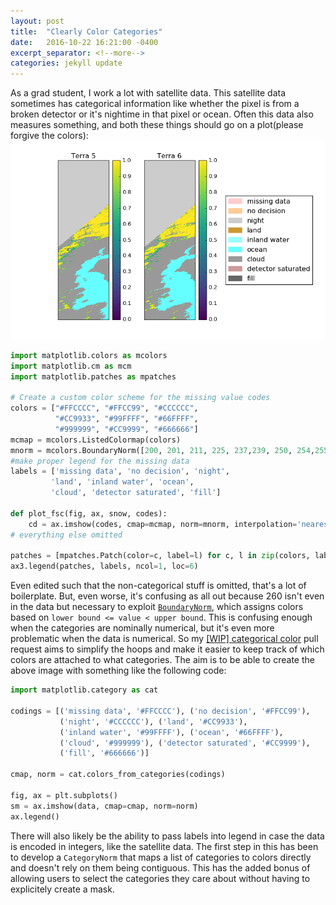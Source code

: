 ```yaml
---
layout: post
title:  "Clearly Color Categories"
date:   2016-10-22 16:21:00 -0400
excerpt_separator: <!--more-->
categories: jekyll update
---
```


As a grad student, I work a lot with satellite data. This satellite data sometimes has categorical information like whether 
the pixel is from a broken detector or it's nightime in that pixel or ocean. Often this data also measures something, 
and both these things should go on a plot(please forgive the colors):
![img](/assets/figs/stas.png)
<!--more-->

```Python
import matplotlib.colors as mcolors
import matplotlib.cm as mcm
import matplotlib.patches as mpatches

# Create a custom color scheme for the missing value codes
colors = ["#FFCCCC", "#FFCC99", "#CCCCCC", 
          "#CC9933", "#99FFFF", "#66FFFF", 
          "#999999", "#CC9999", "#666666"]
mcmap = mcolors.ListedColormap(colors)
mnorm = mcolors.BoundaryNorm([200, 201, 211, 225, 237,239, 250, 254,255, 260], mcmap.N)
#make proper legend for the missing data
labels = ['missing data', 'no decision', 'night', 
         'land', 'inland water', 'ocean', 
         'cloud', 'detector saturated', 'fill']
         
def plot_fsc(fig, ax, snow, codes):
    cd = ax.imshow(codes, cmap=mcmap, norm=mnorm, interpolation='nearest')
# everything else omitted

patches = [mpatches.Patch(color=c, label=l) for c, l in zip(colors, labels)]
ax3.legend(patches, labels, ncol=1, loc=6)
```

Even edited such that the non-categorical stuff is omitted, that's a lot of boilerplate. But, even worse, it's confusing 
as all out because 260 isn't even in the data but necessary to exploit
[`BoundaryNorm`](http://matplotlib.org/api/colors_api.html?highlight=boundarynorm#matplotlib.colors.BoundaryNorm), which 
assigns colors based on `lower bound <= value < upper bound`. This is confusing enough when the categories are nominally numerical, but it's even more problematic when the data is numerical. So my [[WIP] categorical color](https://github.com/matplotlib/matplotlib/pull/6934) pull request aims to simplify the hoops and make it easier to keep track of which colors are attached to what categories. The aim is to be able to create the above image with something like the following code:

```Python
import matplotlib.category as cat

codings = [('missing data', '#FFCCCC'), ('no decision', '#FFCC99'),
           ('night', '#CCCCCC'), ('land', '#CC9933'), 
           ('inland water', '#99FFFF'), ('ocean', '#66FFFF'),
           ('cloud', '#999999'), ('detector saturated', '#CC9999'),
           ('fill', '#666666')]
           
cmap, norm = cat.colors_from_categories(codings)

fig, ax = plt.subplots()
sm = ax.imshow(data, cmap=cmap, norm=norm)
ax.legend()
```

There will also likely be the ability to pass labels into legend in case the data is encoded in integers, like the satellite data. The first step in this has been to develop a `CategoryNorm` that maps a list of categories to colors directly and doesn't rely on them being contiguous. This has the added bonus of allowing users to select the categories they care about without having to explicitely create a mask.
